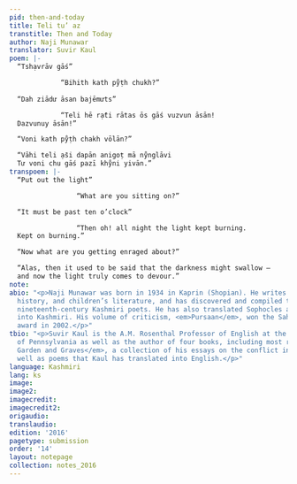 ```yaml
---
pid: then-and-today
title: Teli tu’ az
transtitle: Then and Today
author: Naji Munawar
translator: Suvir Kaul
poem: |-
  “Tshạvrāv gāś”

             “Bihith kath pẙṭh chukh?”
  ​
  “Dah ziādư āsan bajēmưts”

             “Teli hē rạ̄ti rātas ōs gāś vuzvun āsān!
  Dazvunuy āsān!”​

  “Voni kath pẙṭh chakh vōlān?”

  “Vāhi teli ạ̄si dapān anigoṭ mā nẙnglāvi
  Tư voni chu gāś pazī khẙni yivān.”
transpoem: |-
  “Put out the light”

                 “What are you sitting on?”

  “It must be past ten o’clock”

                 “Then oh! all night the light kept burning.
  Kept on burning.”

  “Now what are you getting enraged about?”

  “Alas, then it used to be said that the darkness might swallow —
  and now the light truly comes to devour.”
note:
abio: "<p>Naji Munawar was born in 1934 in Kaprin (Shopian). He writes poetry, literary
  history, and children’s literature, and has discovered and compiled the work of
  nineteenth-century Kashmiri poets. He has also translated Sophocles and Shakespeare
  into Kashmiri. His volume of criticism, <em>Pursaan</em>, won the Sahitya Akademi
  award in 2002.</p>"
tbio: "<p>Suvir Kaul is the A.M. Rosenthal Professor of English at the University
  of Pennsylvania as well as the author of four books, including most recently <em>Of
  Garden and Graves</em>, a collection of his essays on the conflict in Kashmir as
  well as poems that Kaul has translated into English.</p>"
language: Kashmiri
lang: ks
image:
image2:
imagecredit:
imagecredit2:
origaudio:
translaudio:
edition: '2016'
pagetype: submission
order: '14'
layout: notepage
collection: notes_2016
---
```

